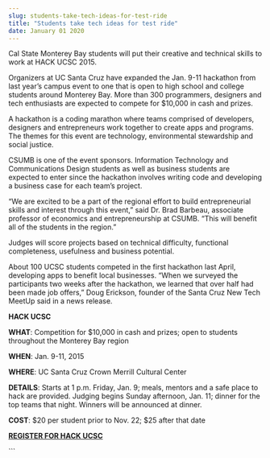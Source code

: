```yaml
---
slug: students-take-tech-ideas-for-test-ride
title: "Students take tech ideas for test ride"
date: January 01 2020
---
```


 
<p>
  Cal State Monterey Bay students will put their creative and technical skills
  to work at HACK UCSC 2015.
</p>
<p>
  Organizers at UC Santa Cruz have expanded the Jan. 9&#45;11 hackathon from
  last year’s campus event to one that is open to high school and college
  students around Monterey Bay. More than 300 programmers, designers and tech
  enthusiasts are expected to compete for $10,000 in cash and prizes.
</p>
<p>
  A hackathon is a coding marathon where teams comprised of developers,
  designers and entrepreneurs work together to create apps and programs. The
  themes for this event are technology, environmental stewardship and social
  justice.
</p>
<p>
  CSUMB is one of the event sponsors. Information Technology and Communications
  Design students as well as business students are expected to enter since the
  hackathon involves writing code and developing a business case for each team’s
  project.
</p>
<p>
  “We are excited to be a part of the regional effort to build entrepreneurial
  skills and interest through this event,” said Dr. Brad Barbeau, associate
  professor of economics and entrepreneurship at CSUMB. “This will benefit all
  of the students in the region.”
</p>
<p>
  Judges will score projects based on technical difficulty, functional
  completeness, usefulness and business potential.
</p>
<p>
  About 100 UCSC students competed in the first hackathon last April, developing
  apps to benefit local businesses. “When we surveyed the participants two weeks
  after the hackathon, we learned that over half had been made job offers,” Doug
  Erickson, founder of the Santa Cruz New Tech MeetUp said in a news release.
</p>
<p><strong>HACK UCSC</strong></p>
<p>
  <strong>WHAT</strong>: Competition for $10,000 in cash and prizes; open to
  students throughout the Monterey Bay region
</p>
<p><strong>WHEN</strong>: Jan. 9&#45;11, 2015</p>
<p><strong>WHERE</strong>: UC Santa Cruz Crown Merrill Cultural Center</p>
<p>
  <strong>DETAILS</strong>: Starts at 1 p.m. Friday, Jan. 9; meals, mentors and
  a safe place to hack are provided. Judging begins Sunday afternoon, Jan. 11;
  dinner for the top teams that night. Winners will be announced at dinner.
</p>
<p>
  <strong>COST</strong>: $20 per student prior to Nov. 22; $25 after that date
</p>
<p>
  <strong><a href="https://www.hackucsc.com/">REGISTER FOR HACK UCSC</a></strong>
</p>
```
